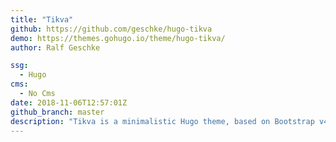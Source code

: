 ```yaml
---
title: "Tikva"
github: https://github.com/geschke/hugo-tikva
demo: https://themes.gohugo.io/theme/hugo-tikva/
author: Ralf Geschke

ssg:
  - Hugo
cms:
  - No Cms
date: 2018-11-06T12:57:01Z
github_branch: master
description: "Tikva is a minimalistic Hugo theme, based on Bootstrap v4 CSS framework."
---
```

